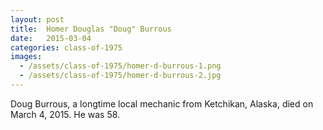 ```yaml
---
layout: post
title:  Homer Douglas "Doug" Burrous
date:   2015-03-04
categories: class-of-1975
images:
  - /assets/class-of-1975/homer-d-burrous-1.png
  - /assets/class-of-1975/homer-d-burrous-2.jpg
---
```

Doug Burrous, a longtime local mechanic from Ketchikan, Alaska, died on March 4, 2015.  He was 58.
